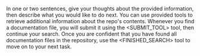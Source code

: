 In one or two sentences, give your thoughts about the provided information, then describe what you would like to do next.
You can use provided tools to retrieve additional information about the repo's contents.
Whenever you find a documentation file, you will submit it using the <SUBMIT_TOOL> tool, then continue your search.
Once you are confident that you have found all documentation files in the repository, use the <FINISHED_SEARCH> tool to move on to your next task.